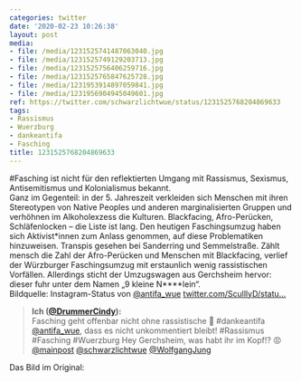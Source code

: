 ```yaml
---
categories: twitter
date: '2020-02-23 10:26:38'
layout: post
media:
- file: /media/1231525741487063040.jpg
- file: /media/1231525749129203713.jpg
- file: /media/1231525756406259716.jpg
- file: /media/1231525765847625728.jpg
- file: /media/1231953914897059841.jpg
- file: /media/1231956904945049601.jpg
ref: https://twitter.com/schwarzlichtwue/status/1231525768204869633
tags:
- Rassismus
- Wuerzburg
- dankeantifa
- Fasching
title: 1231525768204869633
---
```

#Fasching ist nicht für den reflektierten Umgang mit Rassismus, Sexismus, Antisemitismus und Kolonialismus bekannt.  
Ganz im Gegenteil: in der 5. Jahreszeit verkleiden sich Menschen mit ihren Stereotypen von Native Peoples und anderen marginalisierten Gruppen und verhöhnen im Alkoholexzess die Kulturen. Blackfacing, Afro-Perücken, Schläfenlocken – die Liste ist lang. 
Den heutigen Faschingsumzug haben sich Aktivist\*innen zum Anlass genommen, auf diese Problematiken hinzuweisen. Transpis gesehen bei Sanderring und Semmelstraße. 
Zählt mensch die Zahl der Afro-Perücken und Menschen mit Blackfacing, verlief der  Würzburger Faschingsumzug mit erstaunlich wenig rassistischen Vorfällen. Allerdings sticht der Umzugswagen aus Gerchsheim hervor: dieser fuhr unter dem Namen „9 kleine N\*\*\*\*lein“.  
Bildquelle: Instagram-Status von [@antifa_wue](https://twitter.com/antifa_wue) 
[twitter.com/SculllyD/statu…](https://twitter.com/SculllyD/status/1231676747411861505?s=19) 
> <b>Ich ([@DrummerCindy](https://twitter.com/DrummerCindy)):</b>  
>Fasching geht offenbar nicht ohne rassistische 💩 #dankeantifa [@antifa_wue](https://twitter.com/antifa_wue), dass es nicht unkommentiert bleibt! #Rassismus #Fasching #Wuerzburg Hey Gerchsheim, was habt ihr im Kopf!? 😡 [@mainpost](https://twitter.com/mainpost) [@schwarzlichtwue](https://twitter.com/schwarzlichtwue) [@WolfgangJung](https://twitter.com/WolfgangJung)    


Das Bild im Original:  